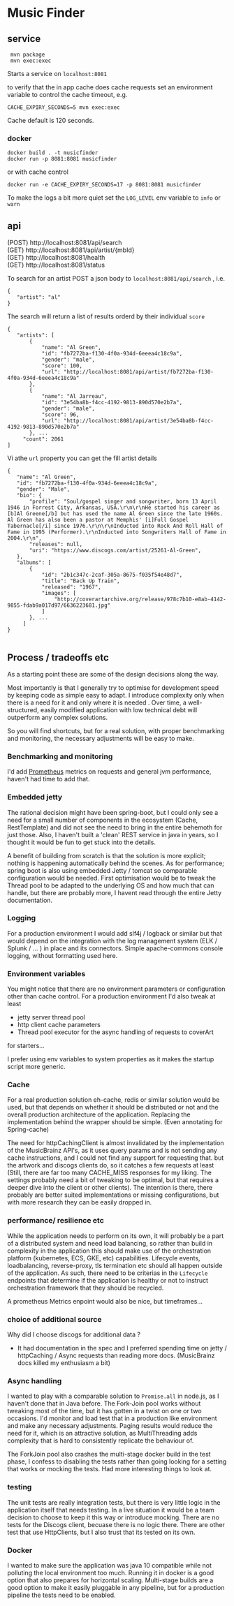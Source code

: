 # Music Finder #


## service 
```
 mvn package
 mvn exec:exec

```
Starts a service on `localhost:8081`

to verify that the in app cache does cache requests set an environment variable to control the cache timeout, e.g.
```
CACHE_EXPIRY_SECONDS=5 mvn exec:exec
```
Cache default is 120 seconds.

 ### docker
 ```
docker build . -t musicfinder
docker run -p 8081:8081 musicfinder

```
or with cache control

```
docker run -e CACHE_EXPIRY_SECONDS=17 -p 8081:8081 musicfinder
```


To make the logs a bit more quiet set the `LOG_LEVEL` env variable to `info` or `warn`

 ##  api
 
(POST) http://localhost:8081/api/search  
(GET)  http://localhost:8081/api/artist/{mbId}  
(GET)  http://localhost:8081/health  
(GET)  http://localhost:8081/status    
     
To search for an artist POST a json body to `localhost:8081/api/search` , i.e.
 
 ```
{
	"artist": "al"
}

``` 

The search will return a list of results orderd by their individual `score` 

 ```
{
    "artists": [
        {
            "name": "Al Green",
            "id": "fb7272ba-f130-4f0a-934d-6eeea4c18c9a",
            "gender": "male",
            "score": 100,
            "url": "http://localhost:8081/api/artist/fb7272ba-f130-4f0a-934d-6eeea4c18c9a"
        },
        {
            "name": "Al Jarreau",
            "id": "3e54ba8b-f4cc-4192-9813-890d570e2b7a",
            "gender": "male",
            "score": 96,
            "url": "http://localhost:8081/api/artist/3e54ba8b-f4cc-4192-9813-890d570e2b7a"
        }, ...
      "count": 2061
]

```
 
 Vi athe  `url` property you can get the fill artist details
 
 ```
{
    "name": "Al Green",
    "id": "fb7272ba-f130-4f0a-934d-6eeea4c18c9a",
    "gender": "Male",
    "bio": {
        "profile": "Soul/gospel singer and songwriter, born 13 April 1946 in Forrest City, Arkansas, USA.\r\n\r\nHe started his career as [b]Al Greene[/b] but has used the name Al Green since the late 1960s. Al Green has also been a pastor at Memphis' [i]Full Gospel Tabernacle[/i] since 1976.\r\n\r\nInducted into Rock And Roll Hall of Fame in 1995 (Performer).\r\nInducted into Songwriters Hall of Fame in 2004.\r\n",
        "releases": null,
        "uri": "https://www.discogs.com/artist/25261-Al-Green",
    },
    "albums": [
        {
            "id": "2b1c347c-2caf-305a-8675-f035f54e48d7",
            "title": "Back Up Train",
            "released": "1967",
            "images": [
                "http://coverartarchive.org/release/978c7b10-e8ab-4142-9855-fdab9a017d97/6636223681.jpg"
            ]
        }, ... 
      ]
}  
    
```

 
 


## Process / tradeoffs etc
As a starting point these are some of the design decisions along the way. 

Most importantly is that I generally try to optimise for development speed by keeping code as simple easy to adapt. I introduce complexity only when there is a need for it and only where it is needed .
Over time, a well-structured, easily modified application with low technical debt will outperform any complex solutions.

So you will find shortcuts, but for a real solution, with proper benchmarking and monitoring, the necessary adjustments will be easy to make.

### Benchmarking and monitoring
I'd add [Prometheus](https://github.com/prometheus/client_java) metrics on requests and general jvm performance, haven't had time to add that.

### Embedded jetty
The rational decision might have been spring-boot, but I could only see a need for a small number of components in the ecosystem (Cache, RestTemplate) and did not see the need to bring in the entire behemoth for just those. Also, I haven't built a 'clean' REST service in java in years, so I thought it would be fun to get stuck into the details.

A benefit of building from scratch is that the solution is more explicit; nothing is happening automatically behind the scenes.
As for performance; spring boot is also using embedded Jetty / tomcat so comparable configuration would be needed.  First optimisation would be to tweak the Thread pool to be adapted to the underlying OS and how much that can handle, but there are probably more, I havent read through the entire Jetty documentation.


### Logging
For a production environment I would add  slf4j / logback or similar but that would depend on the integration with the log management system (ELK / Splunk / ... ) in place and its connectors.
Simple apache-commons console logging, without formatting used here.

### Environment variables  
You might notice that there are no environment parameters or configuration other than cache control. For a production environment I'd also tweak at least 
* jetty server thread pool
* http client cache parameters
* Thread pool executor for the async handling of requests to coverArt 

for starters...

I prefer using env variables to system properties as it makes the startup script more generic. 

### Cache  
For a real production solution eh-cache, redis or similar solution would be used, but that depends on whether it should be distributed or not and the overall production architecture of the application.
Replacing the implementation behind the wrapper should be simple. (Even annotating for Spring-cache)

The need for httpCachingClient is almost invalidated by the implementation of the MusicBrainz API's, as it uses query params and is not sending any cache instructions, and I could not find any support for requesting that.
but the artwork and discogs clients do, so it catches a few requests at least (Still, there are far too many CACHE_MISS responses for my liking. The settings probably need a bit of tweaking to be optimal, but that requires a deeper dive into the client or other clients). 
The intention is there, there probably are better suited implementations or missing configurations, but with more research they can be easily dropped in.


### performance/ resilience etc  
While the application needs to perform on its own, it will probably be a part of a distributed system and need load balancing, so rather than build in complexity in the application this should make use of 
the orchestration platform (kubernetes, ECS, GKE, etc)  capabilities. Lifecycle events, loadbalancing, reverse-proxy, tls termination etc should all happen outside of the application. 
As such, there need to be criterias in the `Lifecycle` endpoints that determine if the application is healthy or not to instruct orchestration framework that they should  be recycled.

A prometheus Metrics enpoint would also be nice, but timeframes...

### choice of additional source  
Why did I choose discogs for additional data ? 
 - It had documentation in the spec and I preferred spending time on jetty / httpCaching / Async requests than reading more docs. (MusicBrainz docs killed my enthusiasm a bit)

### Async handling

I wanted to play with a comparable solution to `Promise.all` in node.js, as I haven't done that in Java before. The Fork-Join pool works without tweaking most of the time, but it has gotten in a twist on one or two occasions.
I'd monitor and load test that in a production like environment and make any necessary adjustments. Paging results would reduce the need for it, which is an attractive solution, as MultiThreading adds complexity that is hard to consistently replicate the behaviour of.

The ForkJoin pool also crashes the multi-stage docker build in the test phase, I confess to disabling the tests rather than going looking for a setting that works or mocking the tests. Had more interesting things to look at.
 
### testing
The unit tests are really integration tests, but there is very little logic in the application itself that needs testing. In a live situation it would be a team decision to choose to keep it this way or introduce mocking.
There are no tests for the Discogs client, becuase there is no logic there. There are other test that use HttpClients, but I also trust that its tested on its own.

### Docker
I wanted to make sure the application was java 10 compatible while not polluting the local environment too much. Running it in docker is a good option that also prepares for horizontal scaling.
Multi-stage builds are a good option to make it easily pluggable in any pipeline, but for a production pipeline the tests need to be enabled.

